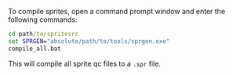 To compile sprites, open a command prompt window and enter the following commands:

```cmd
cd path/to/spritesrc
set SPRGEN="absolute/path/to/tools/sprgen.exe"
compile_all.bat
```

This will compile all sprite qc files to a `.spr` file.
